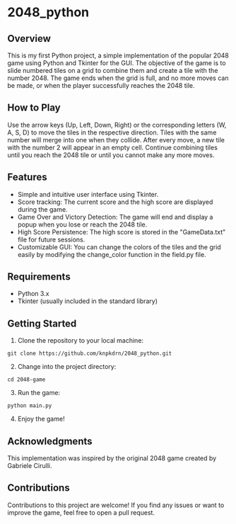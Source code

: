 # 2048_python
## Overview
This is my first Python project, a simple implementation of the popular 2048 game using Python and Tkinter for the GUI. The objective of the game is to slide numbered tiles on a grid to combine them and create a tile with the number 2048. The game ends when the grid is full, and no more moves can be made, or when the player successfully reaches the 2048 tile.

## How to Play
Use the arrow keys (Up, Left, Down, Right) or the corresponding letters (W, A, S, D) to move the tiles in the respective direction.
Tiles with the same number will merge into one when they collide.
After every move, a new tile with the number 2 will appear in an empty cell.
Continue combining tiles until you reach the 2048 tile or until you cannot make any more moves.

## Features
- Simple and intuitive user interface using Tkinter.
- Score tracking: The current score and the high score are displayed during the game.
- Game Over and Victory Detection: The game will end and display a popup when you lose or reach the 2048 tile.
- High Score Persistence: The high score is stored in the "GameData.txt" file for future sessions.
- Customizable GUI: You can change the colors of the tiles and the grid easily by modifying the change_color function in the field.py file.

## Requirements
+ Python 3.x
+ Tkinter (usually included in the standard library)

## Getting Started

1. Clone the repository to your local machine:
```
git clone https://github.com/knpkdrn/2048_python.git
```
2. Change into the project directory:
```
cd 2048-game
```
3. Run the game:
```
python main.py
```
4. Enjoy the game!


## Acknowledgments
This implementation was inspired by the original 2048 game created by Gabriele Cirulli.
## Contributions
Contributions to this project are welcome! If you find any issues or want to improve the game, feel free to open a pull request.
